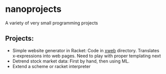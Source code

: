 # nanoprojects
A variety of very small programming projects

## Projects:

- Simple website generator in Racket: Code in [xweb](xweb) directory. Translates x-expressions into web pages. Need
to play with proper templating next
- Detrend stock market data: First by hand, then using ML.
- Extend a scheme or racket interpreter

